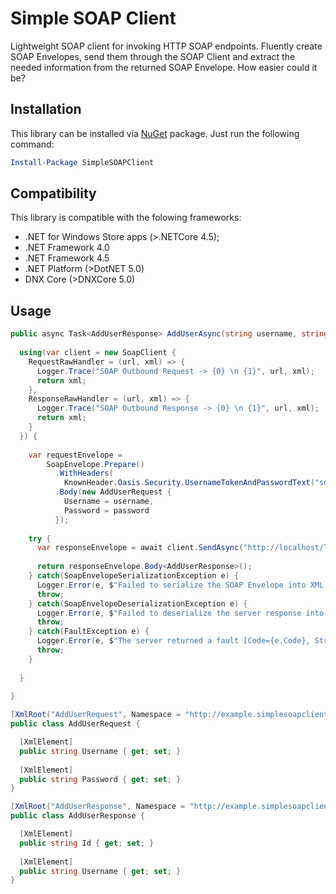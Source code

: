 # Simple SOAP Client
Lightweight SOAP client for invoking HTTP SOAP endpoints.
Fluently create SOAP Envelopes, send them through the SOAP Client and extract the needed information from the returned SOAP Envelope. How easier could it be? 

## Installation 
This library can be installed via [NuGet](https://www.nuget.org/packages/SimpleSOAPClient/) package. Just run the following command:

```powershell
Install-Package SimpleSOAPClient
```

## Compatibility

This library is compatible with the folowing frameworks:

* .NET for Windows Store apps (>.NETCore 4.5);
* .NET Framework 4.0
* .NET Framework 4.5
* .NET Platform (>DotNET 5.0)
* DNX Core (>DNXCore 5.0)

## Usage

```csharp
public async Task<AddUserResponse> AddUserAsync(string username, string password, CancellationToken ct) {
  
  using(var client = new SoapClient {
    RequestRawHandler = (url, xml) => {
      Logger.Trace("SOAP Outbound Request -> {0} \n {1}", url, xml);
      return xml;
    },
    ResponseRawHandler = (url, xml) => {
      Logger.Trace("SOAP Outbound Response -> {0} \n {1}", url, xml);
      return xml;
    }
  }) {
    
    var requestEnvelope = 
        SoapEnvelope.Prepare()
          .WithHeaders(
            KnownHeader.Oasis.Security.UsernameTokenAndPasswordText("some-user", "some-password"))
          .Body(new AddUserRequest {
            Username = username,
            Password = password
          });
    
    try {
      var responseEnvelope = await client.SendAsync("http://localhost/TestSoapServer", requestEnvelope, ct);
      
      return responseEnvelope.Body<AddUserResponse>();
    } catch(SoapEnvelopeSerializationException e) {
      Logger.Error(e, $"Failed to serialize the SOAP Envelope into XML [Envelope={e.Envelope}]");
      throw;
    } catch(SoapEnvelopeDeserializationException e) {
      Logger.Error(e, $"Failed to deserialize the server response into a SOAP Envelope [XmlValue={e.XmlValue}]");
      throw;
    } catch(FaultException e) {
      Logger.Error(e, $"The server returned a fault [Code={e.Code}, String={e.String}, Actor={e.Actor}]");
      throw;
    }
    
  }
  
}

[XmlRoot("AddUserRequest", Namespace = "http://example.simplesoapclient.com/request")]
public class AddUserRequest {

  [XmlElement]
  public string Username { get; set; }
  
  [XmlElement]
  public string Password { get; set; }
}

[XmlRoot("AddUserResponse", Namespace = "http://example.simplesoapclient.com/response")]
public class AddUserResponse {

  [XmlElement]
  public string Id { get; set; }
  
  [XmlElement]
  public string Username { get; set; }
}
```
